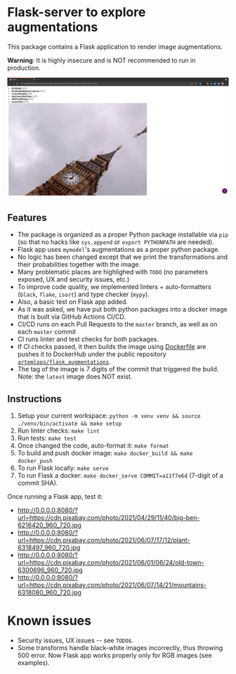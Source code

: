 # Flask-server to explore augmentations

This package contains a Flask application to render image augmentations.

**Warning**: It is highly insecure and is NOT recommended to run in production.

![screenshot](screenshots/screenshot1.png)

## Features
- The package is organized as a proper Python package installable via `pip` (so that no hacks like `sys.append` or `export PYTHONPATH` are needed).
- Flask app uses `mymodel`'s augmentations as a proper python package.
- No logic has been changed except that we print the transformations and their probabilities together with the image.
- Many problematic places are highlighed with `TODO` (no parameters exposed, UX and security issues, etc.)
- To improve code quality, we implemented linters + auto-formatters (`black`, `flake`, `isort`) and type checker (`mypy`).
- Also, a basic test on Flask app added.
- As it was asked, we have put both python packages into a docker image that is built via GitHub Actions CI/CD.
- CI/CD runs on each Pull Requests to the `master` branch, as well as on each `master` commit
- CI runs linter and test checks for both packages.
- If CI checks passed, it then builds the image using [Dockerfile](../Dockerfile) are pushes it to DockerHub under the public repository [`artemlops/flask_augmentations`](https://hub.docker.com/r/artemlops/flask_augmentations).
- The tag of the image is 7 digits of the commit that triggered the build. Note: the `latest` image does NOT exist.


## Instructions
1. Setup your current workspace: `python -m venv venv && source ./venv/bin/activate && make setup`
2. Run linter checks: `make lint`
3. Run tests: `make test`
4. Once changed the code, auto-format it: `make format`
5. To build and push docker image: `make docker_build && make docker_push`
6. To run Flask locally: `make serve`
7. To run Flask a docker: `make docker_serve COMMIT=a11f7e6d` (7-digit of a commit SHA).

Once running a Flask app, test it:
- http://0.0.0.0:8080/?url=https://cdn.pixabay.com/photo/2021/04/29/11/40/big-ben-6216420_960_720.jpg
- http://0.0.0.0:8080/?url=https://cdn.pixabay.com/photo/2021/06/07/17/12/plant-6318497_960_720.jpg
- http://0.0.0.0:8080/?url=https://cdn.pixabay.com/photo/2021/06/01/06/24/old-town-6300696_960_720.jpg
- http://0.0.0.0:8080/?url=https://cdn.pixabay.com/photo/2021/06/07/14/21/mountains-6318080_960_720.jpg


# Known issues
- Security issues, UX issues -- see `TODO`s.
- Some transforms handle black-white images incorrectly, thus throwing 500 error. Now Flask app works properly only for RGB images (see examples).
